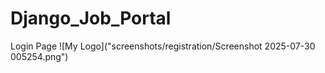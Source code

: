 # Django_Job_Portal
Login Page
![My Logo]("screenshots/registration/Screenshot 2025-07-30 005254.png")